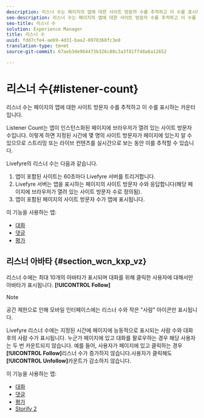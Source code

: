 ```yaml
---
description: 리스너 수는 페이지의 앱에 대한 사이트 방문자 수를 추적하고 이 수를 표시하는 카운터입니다.
seo-description: 리스너 수는 페이지의 앱에 대한 사이트 방문자 수를 추적하고 이 수를 표시하는 카운터입니다.
seo-title: 리스너 수
solution: Experience Manager
title: 리스너 수
uuid: fdd7cfe4-ae69-4d31-baa2-8978368fc3e8
translation-type: tm+mt
source-git-commit: 67aeb3de964473b326c88c3a3f81ff48a6a12652

---
```



# 리스너 수{#listener-count}

리스너 수는 페이지의 앱에 대한 사이트 방문자 수를 추적하고 이 수를 표시하는 카운터입니다.

Listener Count는 앱이 인스턴스화된 페이지에 브라우저가 열려 있는 사이트 방문자 수입니다. 이렇게 하면 지정된 시간에 몇 명의 사이트 방문자가 페이지에 있는지 알 수 있으므로 스트리밍 또는 라이브 컨텐츠를 실시간으로 보는 동안 이를 추적할 수 있습니다.

Livefyre의 리스너 수는 다음과 같습니다.

1. 앱이 포함된 사이트는 60초마다 Livefyre 서버를 트리거합니다.
1. Livefyre 서버는 앱을 표시하는 페이지의 사이트 방문자 수와 응답합니다(해당 페이지에 브라우저가 열려 있는 사이트 방문자 수로 정의됨).
1. 앱이 포함된 페이지의 사이트 방문자 수가 앱에 표시됩니다.

이 기능을 사용하는 앱:

* [대화](../c-about-apps/c-chat-app/c-chat-app.md#c_chat_app)
* [댓글](/help/using/c-about-apps/c-comments/c-comments.md)
* [평가](../c-about-apps/c-reviews-app/c-reviews-app.md#c_reviews_app)

## 리스너 아바타 {#section_wcn_kxp_vz}

리스너 수에는 최대 10개의 아바타가 표시되며 대화를 위해 클릭한 사용자에 대해서만 아바타가 표시됩니다. **[!UICONTROL Follow]**

>[!NOTE]
>
>공간 제한으로 인해 모바일 인터페이스에는 리스너 수와 작은 "사람" 아이콘만 표시됩니다.

Livefyre 리스너 수에는 지정된 시간에 페이지에 능동적으로 표시되는 사람 수와 대화 후의 사람 수가 표시됩니다. 누군가 페이지에 있고 대화를 팔로우하는 경우 해당 사용자는 두 번 카운트되지 않습니다. 예를 들어, 사용자가 페이지에 있고 클릭하는 경우 **[!UICONTROL Follow]**&#x200B;리스너 수가 증가하지 않습니다.사용자가 클릭해도 **[!UICONTROL Unfollow]**&#x200B;카운트가 감소하지 않습니다.

이 기능을 사용하는 앱:

* [대화](../c-about-apps/c-chat-app/c-chat-app.md#c_chat_app)
* [댓글](/help/using/c-about-apps/c-comments/c-comments.md)
* [평가](../c-about-apps/c-reviews-app/c-reviews-app.md#c_reviews_app)
* [Storify 2](../c-about-apps/c-storify2/c-storify2.md#c_storify2)

